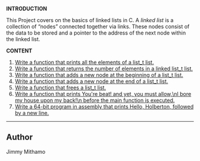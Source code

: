 **INTRODUCTION**

This Project covers on the basics of linked lists in C.
A *linked list* is a collection of “nodes” connected together via links. These nodes consist of the data to be stored and a pointer to the address of the next node within the linked list.

**CONTENT**

1. [Write a function that prints all the elements of a list\_t list.](0-print_list.c)
2. [Write a function that returns the number of elements in a linked list\_t list.](1-list_len.c)
3. [Write a function that adds a new node at the beginning of a list\_t list.](2-add_node.c)
4. [Write a function that adds a new node at the end of a list\_t list.](3-add_node_end.c)
5. [Write a function that frees a list\_t list.](4-free_list.c)
6. [Write a function that prints You're beat! and yet, you must allow,\nI bore my house upon my back!\n before the main function is executed.](100-first.c)
7. [Write a 64-bit program in assembly that prints Hello, Holberton, followed by a new line.](101-hello_holberton.asm)

---
**Author**
---
Jimmy Mithamo


